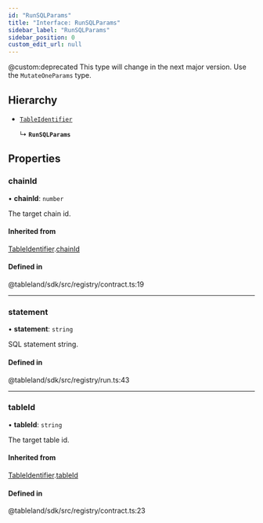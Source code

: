 ```yaml
---
id: "RunSQLParams"
title: "Interface: RunSQLParams"
sidebar_label: "RunSQLParams"
sidebar_position: 0
custom_edit_url: null
---
```


@custom:deprecated This type will change in the next major version.
Use the `MutateOneParams` type.

## Hierarchy

- [`TableIdentifier`](TableIdentifier.md)

  ↳ **`RunSQLParams`**

## Properties

### chainId

• **chainId**: `number`

The target chain id.

#### Inherited from

[TableIdentifier](TableIdentifier.md).[chainId](TableIdentifier.md#chainid)

#### Defined in

@tableland/sdk/src/registry/contract.ts:19

___

### statement

• **statement**: `string`

SQL statement string.

#### Defined in

@tableland/sdk/src/registry/run.ts:43

___

### tableId

• **tableId**: `string`

The target table id.

#### Inherited from

[TableIdentifier](TableIdentifier.md).[tableId](TableIdentifier.md#tableid)

#### Defined in

@tableland/sdk/src/registry/contract.ts:23
